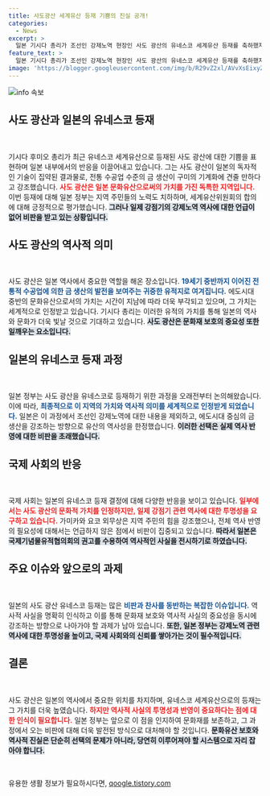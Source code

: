 ```yaml
---
title: 사도광산 세계유산 등재 기쁨의 진실 공개!
categories:
  - News
excerpt: >
  일본 기시다 총리가 조선인 강제노역 현장인 사도 광산의 유네스코 세계유산 등재를 축하했지만, 강제노역 역사에 대한 언급은 없었다. 일본은 에도시대 중심으로 역사를 축소하며 비판을 받고 있다.
feature_text: >
  일본 기시다 총리가 조선인 강제노역 현장인 사도 광산의 유네스코 세계유산 등재를 축하했지만, 강제노역 역사에 대한 언급은 없었다. 일본은 에도시대 중심으로 역사를 축소하며 비판을 받고 있다.
image: 'https://blogger.googleusercontent.com/img/b/R29vZ2xl/AVvXsEixyZcFfHzMRdzZMjFBmAUKJYCLCGyLL1o632UiGVXcaFdKo_bkvkuCioo0uUKlGfBVcT3P84aROyZIXSBEx3Aw5nCQ3pTgDom1WDC4m8eifvWiAmWEEVb4x6G_l8C0QH225ldMjyaFvpxGEBGNO37VmDTDMHGhJPq73UglMfDca1-0aw/s1600/blogspot.png'
---
```


<p><img src="https://blogger.googleusercontent.com/img/b/R29vZ2xl/AVvXsEixyZcFfHzMRdzZMjFBmAUKJYCLCGyLL1o632UiGVXcaFdKo_bkvkuCioo0uUKlGfBVcT3P84aROyZIXSBEx3Aw5nCQ3pTgDom1WDC4m8eifvWiAmWEEVb4x6G_l8C0QH225ldMjyaFvpxGEBGNO37VmDTDMHGhJPq73UglMfDca1-0aw/s1600/blogspot.png" alt="info 속보" /></p>

<h2 data-ke-size="size26">사도 광산과 일본의 유네스코 등재</h2>

<p data-ke-size="size16">&nbsp;</p>

<p>기시다 후미오 총리가 최근 유네스코 세계유산으로 등재된 사도 광산에 대한 기쁨을 표현하며 일본 내부에서의 반응을 이끌어내고 있습니다. 그는 사도 광산이 일본의 독자적인 기술이 집약된 결과물로, 전통 수공업 수준의 금 생산이 구미의 기계화에 견줄 만하다고 강조했습니다. <b><span style="color: #ee2323;">사도 광산은 일본 문화유산으로써의 가치를 가진 독특한 지역입니다.</span></b> 이번 등재에 대해 일본 정부는 지역 주민들의 노력도 치하하며, 세계유산위원회의 합의에 대해 긍정적으로 평가했습니다. <b><span style="background-color: #21538527;">그러나 일제 강점기의 강제노역 역사에 대한 언급이 없어 비판을 받고 있는 상황입니다.</span></b></p>

<h2 data-ke-size="size26">사도 광산의 역사적 의미</h2>

<p data-ke-size="size16">&nbsp;</p>

<p>사도 광산은 일본 역사에서 중요한 역할을 해온 장소입니다. <b><span style="color: #1a5490;">19세기 중반까지 이어진 전통적 수공업에 의한 금 생산의 발전을 보여주는 귀중한 유적지로 여겨집니다.</span></b> 에도시대 중반의 문화유산으로서의 가치는 시간이 지남에 따라 더욱 부각되고 있으며, 그 가치는 세계적으로 인정받고 있습니다. 기시다 총리는 이러한 유적의 가치를 통해 일본의 역사와 문화가 더욱 빛날 것으로 기대하고 있습니다. <b><span style="background-color: #21538527;">사도 광산은 문화재 보호의 중요성 또한 일깨우는 요소입니다.</span></b></p>

<h2 data-ke-size="size26">일본의 유네스코 등재 과정</h2>

<p data-ke-size="size16">&nbsp;</p>

<p>일본 정부는 사도 광산을 유네스코로 등재하기 위한 과정을 오래전부터 논의해왔습니다. 이에 따라, <b><span style="color: #1a5490;">최종적으로 이 지역의 가치와 역사적 의미를 세계적으로 인정받게 되었습니다.</span></b> 일본은 이 과정에서 조선인 강제노역에 대한 내용을 제외하고, 에도시대 중심의 금 생산을 강조하는 방향으로 유산의 역사성을 한정했습니다. <b><span style="background-color: #21538527;">이러한 선택은 실제 역사 반영에 대한 비판을 초래했습니다.</span></b> </p>

<h2 data-ke-size="size26">국제 사회의 반응</h2>

<p data-ke-size="size16">&nbsp;</p>

<p>국제 사회는 일본의 유네스코 등재 결정에 대해 다양한 반응을 보이고 있습니다. <b><span style="color: #ee2323;">일부에서는 사도 광산의 문화적 가치를 인정하지만, 일제 강점기 관련 역사에 대한 투명성을 요구하고 있습니다.</span></b> 가미카와 요코 외무상은 지역 주민의 힘을 강조했으나, 전체 역사 반영의 필요성에 대해서는 언급하지 않은 점에서 비판이 집중되고 있습니다. <b><span style="background-color: #21538527;">따라서 일본은 국제기념물유적협의회의 권고를 수용하여 역사적인 사실을 전시하기로 하였습니다.</span></b></p>

<h2 data-ke-size="size26">주요 이슈와 앞으로의 과제</h2>

<p data-ke-size="size16">&nbsp;</p>

<p>일본의 사도 광산 유네스코 등재는 많은 <b><span style="color: #1a5490;">비판과 찬사를 동반하는 복잡한 이슈입니다.</span></b> 역사적 사실을 명확히 인식하고 이를 통해 문화재 보호와 역사적 사실의 중요성을 동시에 강조하는 방향으로 나아가야 할 과제가 남아 있습니다. <b><span style="background-color: #21538527;">또한, 일본 정부는 강제노역 관련 역사에 대한 투명성을 높이고, 국제 사회와의 신뢰를 쌓아가는 것이 필수적입니다.</span></b></p>

<h2 data-ke-size="size26">결론</h2>

<p data-ke-size="size16">&nbsp;</p>

<p>사도 광산은 일본의 역사에서 중요한 위치를 차지하며, 유네스코 세계유산으로의 등재는 그 가치를 더욱 높였습니다. <b><span style="color: #ee2323;">하지만 역사적 사실의 투명성과 반영이 중요하다는 점에 대한 인식이 필요합니다.</span></b> 일본 정부는 앞으로 이 점을 인지하여 문화재를 보존하고, 그 과정에서 오는 비판에 대해 더욱 발전된 방식으로 대처해야 할 것입니다. <b><span style="background-color: #21538527;">문화유산 보호와 역사적 진실은 단순히 선택의 문제가 아니라, 당연히 이루어져야 할 시스템으로 자리 잡아야 합니다.</span></b></p>

<p data-ke-size="size16">&nbsp;</p>
유용한 생활 정보가 필요하시다면, <a href="https://qoogle.tistory.com" rel="dofollow">qoogle.tistory.com</a>


